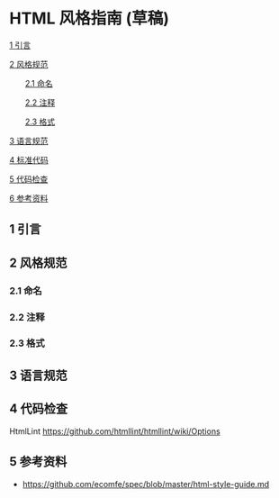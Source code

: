 # HTML 风格指南 (草稿)

[1 引言](#1-引言)

[2 风格规范](#2-风格规范)

　　[2.1 命名](#2.1-命名)

　　[2.2 注释](#2.2-注释)

　　[2.3 格式](#2.3-格式)

[3 语言规范](#3-语言规范)

[4 标准代码](#4-标准代码)

[5 代码检查](#5-代码检查)

[6 参考资料](#6-参考资料)

## 1 引言

## 2 风格规范

### 2.1 命名

### 2.2 注释

### 2.3 格式

## 3 语言规范

## 4 代码检查

HtmlLint https://github.com/htmllint/htmllint/wiki/Options

## 5 参考资料

- https://github.com/ecomfe/spec/blob/master/html-style-guide.md
